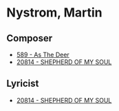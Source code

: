 # Nystrom, Martin

## Composer

- [589 - As The Deer](/hymns/589.md)
- [20814 - SHEPHERD OF MY SOUL](/hymns/20814.md)

## Lyricist

- [20814 - SHEPHERD OF MY SOUL](/hymns/20814.md)

